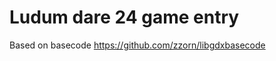 Ludum dare 24 game entry
========================

Based on basecode https://github.com/zzorn/libgdxbasecode


